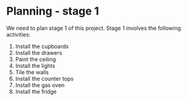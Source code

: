 # Planning - stage 1

We need to plan stage 1 of this project. Stage 1 involves the following activities:

1. Install the cupboards
1. Install the drawers
1. Paint the ceiling
1. Install the lights
1. Tile the walls
1. Install the counter tops
1. Install the gas oven
1. Install the fridge

